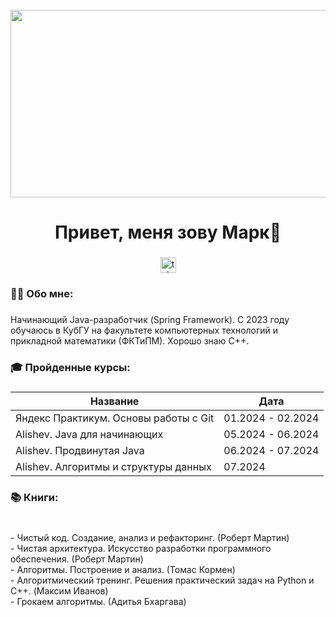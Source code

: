 <br clear="both">

<div align="center">
  <img height="300" width="600" src="https://i.pinimg.com/originals/15/e7/e3/15e7e300166c962d3b8a22f60b5cac9e.gif"  />
</div>

###

<h1 align="center">Привет, меня зову Марк👋</h1>

###

<div align="center">
  <a href="https://t.me/fsbrossii" target="_blank">
    <img src="https://img.shields.io/static/v1?message=Telegram&logo=telegram&label=&color=2CA5E0&logoColor=white&labelColor=&style=for-the-badge" height="25" alt="telegram logo"  />
  </a>
</div>

###

<h3 align="left">👩‍💻 Обо мне:</h3>

###

<p align="left">Начинающий Java-разработчик (Spring Framework). С 2023 году обучаюсь в КубГУ на факультете компьютерных технологий и прикладной математики (ФКТиПМ). Хорошо знаю С++.</p>

###

<h3 align="left">🎓 Пройденные курсы:</h3>

###

| Название | Дата |
|----------|----------|
| Яндекс Практикум. Основы работы с Git | 01.2024 - 02.2024 |
| Alishev. Java для начинающих | 05.2024 - 06.2024 |
| Alishev. Продвинутая Java  | 06.2024 - 07.2024 | 
| Alishev. Алгоритмы и структуры данных | 07.2024 |

###

<h3 align="left">📚 Книги:</h3>

###

<br>- Чистый код. Создание, анализ и рефакторинг. (Роберт Мартин)
<br>- Чистая архитектура. Искусство разработки программного обеспечения. (Роберт Мартин)
<br>- Алгоритмы. Построение и анализ. (Томас Кормен)
<br>- Алгоритмический тренинг. Решения практический задач на Python и C++. (Максим Иванов)
<br>- Грокаем алгоритмы. (Адитья Бхаргава)

###
